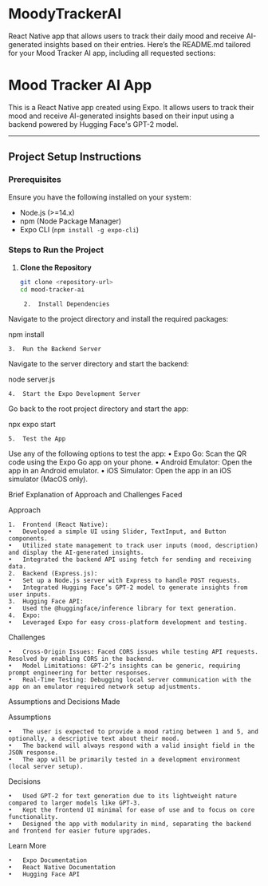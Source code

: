 # MoodyTrackerAI
 React Native app that allows users to track their daily mood and receive AI-generated insights based on their entries.
 Here’s the README.md tailored for your Mood Tracker AI app, including all requested sections:

# Mood Tracker AI App

This is a React Native app created using Expo. It allows users to track their mood and receive AI-generated insights based on their input using a backend powered by Hugging Face's GPT-2 model.

---

## Project Setup Instructions

### Prerequisites
Ensure you have the following installed on your system:
- Node.js (>=14.x)
- npm (Node Package Manager)
- Expo CLI (`npm install -g expo-cli`)

### Steps to Run the Project
1. **Clone the Repository**  
   ```bash
   git clone <repository-url>
   cd mood-tracker-ai

	2.	Install Dependencies
Navigate to the project directory and install the required packages:

npm install


	3.	Run the Backend Server
Navigate to the server directory and start the backend:

node server.js


	4.	Start the Expo Development Server
Go back to the root project directory and start the app:

npx expo start


	5.	Test the App
Use any of the following options to test the app:
	•	Expo Go: Scan the QR code using the Expo Go app on your phone.
	•	Android Emulator: Open the app in an Android emulator.
	•	iOS Simulator: Open the app in an iOS simulator (MacOS only).

Brief Explanation of Approach and Challenges Faced

Approach

	1.	Frontend (React Native):
	•	Developed a simple UI using Slider, TextInput, and Button components.
	•	Utilized state management to track user inputs (mood, description) and display the AI-generated insights.
	•	Integrated the backend API using fetch for sending and receiving data.
	2.	Backend (Express.js):
	•	Set up a Node.js server with Express to handle POST requests.
	•	Integrated Hugging Face’s GPT-2 model to generate insights from user inputs.
	3.	Hugging Face API:
	•	Used the @huggingface/inference library for text generation.
	4.	Expo:
	•	Leveraged Expo for easy cross-platform development and testing.

Challenges

	•	Cross-Origin Issues: Faced CORS issues while testing API requests. Resolved by enabling CORS in the backend.
	•	Model Limitations: GPT-2’s insights can be generic, requiring prompt engineering for better responses.
	•	Real-Time Testing: Debugging local server communication with the app on an emulator required network setup adjustments.

Assumptions and Decisions Made

Assumptions

	•	The user is expected to provide a mood rating between 1 and 5, and optionally, a descriptive text about their mood.
	•	The backend will always respond with a valid insight field in the JSON response.
	•	The app will be primarily tested in a development environment (local server setup).

Decisions

	•	Used GPT-2 for text generation due to its lightweight nature compared to larger models like GPT-3.
	•	Kept the frontend UI minimal for ease of use and to focus on core functionality.
	•	Designed the app with modularity in mind, separating the backend and frontend for easier future upgrades.

Learn More

	•	Expo Documentation
	•	React Native Documentation
	•	Hugging Face API


